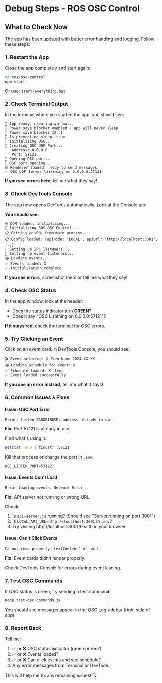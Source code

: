 # Debug Steps - ROS OSC Control

## What to Check Now

The app has been updated with better error handling and logging. Follow these steps:

### 1. Restart the App

Close the app completely and start again:
```bash
cd ros-osc-control
npm start
```

Or use: `start-everything.bat`

### 2. Check Terminal Output

In the terminal where you started the app, you should see:

```
🚀 App ready, creating window...
🔋 Power save blocker enabled - app will never sleep
🔋 Power save blocker ID: 1
🔋 Is preventing sleep: true
🎵 Initializing OSC...
📡 Creating OSC UDP Port...
   Address: 0.0.0.0
   Port: 57121
📡 Opening OSC port...
📡 OSC port opening...
🌐 Renderer loaded, ready to send messages
✅ OSC UDP Server listening on 0.0.0.0:57121
```

**If you see errors here**, tell me what they say!

### 3. Check DevTools Console

The app now opens DevTools automatically. Look at the Console tab:

**You should see:**
```
🌐 DOM loaded, initializing...
🚀 Initializing ROS OSC Control...
📋 Getting config from main process...
📋 Config loaded: {apiMode: 'LOCAL', apiUrl: 'http://localhost:3001', ...}
📡 Setting up IPC listeners...
🎯 Setting up event listeners...
📥 Loading events...
✅ Events loaded: X
✅ Initialization complete
```

**If you see errors**, screenshot them or tell me what they say!

### 4. Check OSC Status

In the app window, look at the header:
- Does the status indicator turn **GREEN**?
- Does it say "OSC Listening on 0.0.0.0:57121"?

**If it stays red**, check the terminal for OSC errors.

### 5. Try Clicking an Event

Click on an event card. In DevTools Console, you should see:
```
🎬 Event selected: X EventName 2024-XX-XX
📥 Loading schedule for event: X
✅ Schedule loaded: X items
✅ Event loaded successfully
```

**If you see an error instead**, tell me what it says!

### 6. Common Issues & Fixes

#### Issue: OSC Port Error
```
Error: listen EADDRINUSE: address already in use
```

**Fix:** Port 57121 is already in use. 

Find what's using it:
```bash
netstat -ano | findstr :57121
```

Kill that process or change the port in `.env`:
```
OSC_LISTEN_PORT=57122
```

#### Issue: Events Don't Load
```
Error loading events: Network Error
```

**Fix:** API server not running or wrong URL.

Check:
1. Is `api-server.js` running? (Should see "Server running on port 3001")
2. Is `LOCAL_API_URL=http://localhost:3001` in `.env`?
3. Try visiting http://localhost:3001/health in your browser

#### Issue: Can't Click Events
```
Cannot read property 'textContent' of null
```

**Fix:** Event cards didn't render properly.

Check DevTools Console for errors during event loading.

### 7. Test OSC Commands

If OSC status is green, try sending a test command:

```bash
node test-osc-commands.js
```

You should see messages appear in the OSC Log sidebar (right side of app).

### 8. Report Back

Tell me:
1. ✅ or ❌ OSC status indicator (green or red?)
2. ✅ or ❌ Events loaded?
3. ✅ or ❌ Can click events and see schedule?
4. Any error messages from Terminal or DevTools

This will help me fix any remaining issues! 🔍

